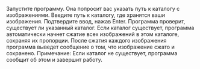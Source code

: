 Запустите программу. Она попросит вас указать путь к каталогу с изображениями.
Введите путь к каталогу, где хранятся ваши изображения.
Подтвердите ввод, нажав Enter. Программа проверит, существует ли указанный каталог.
Если каталог существует, программа автоматически начнет сжатие всех изображений в этом каталоге, сохраняя их пропорции.
После сжатия каждого изображения программа выведет сообщение о том, что изображение сжато и сохранено.
Примечание: Если каталог не существует, программа сообщит об этом и завершит работу.

